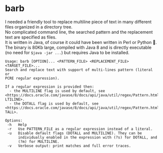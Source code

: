 # barb

I needed a friendly tool to replace multiline piece of text in many different files organized in a directory tree.  
No complicated command line, the searched pattern and the replacement text are specified as files.  
It is written in Java, of course it could have been written in Perl or Python 🤷.  
The binary is 80Kb large, compiled with Java 8 and is directly executable (no need for `$java -jar ...`) but requires Java to be installed.  

~~~
Usage: barb [OPTION]... <PATTERN_FILE> <REPLACEMENT_FILE> <TARGET_FILE>...
Search and replace text with support of multi-lines pattern (literal or
PCRE regular expression).

If a regular expression is provided then:
  - the MULTILINE flag is used by default, see
<https://docs.oracle.com/javase/8/docs/api/java/util/regex/Pattern.html#MU
LTILINE>.
  - the DOTALL flag is used by default, see
<https://docs.oracle.com/javase/8/docs/api/java/util/regex/Pattern.html#DO
TALL>.

Options:
 -h   Help
 -r   Use PATTERN_FILE as a regular expression instead of a literal.
 -u   Disable default flags (DOTALL and MULTILINE). They can be
      individually enabled in the expression with (?s) for DOTALL, and
      (?m) for MULTILINE.
 -v   Verbose output: print matches and full error traces.
~~~
